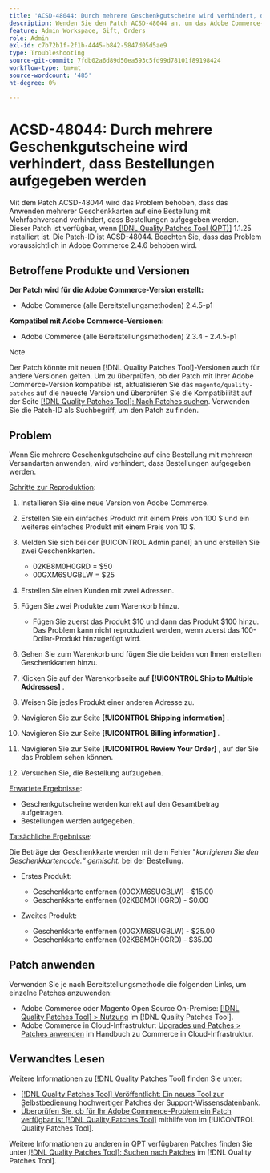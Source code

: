 ```yaml
---
title: 'ACSD-48044: Durch mehrere Geschenkgutscheine wird verhindert, dass Bestellungen aufgegeben werden'
description: Wenden Sie den Patch ACSD-48044 an, um das Adobe Commerce-Problem zu beheben, bei dem das Anwenden mehrerer Geschenkgutscheine auf eine Bestellung mit Mehrfachversand verhindert, dass Bestellungen aufgegeben werden.
feature: Admin Workspace, Gift, Orders
role: Admin
exl-id: c7b72b1f-2f1b-4445-b842-5847d05d5ae9
type: Troubleshooting
source-git-commit: 7fdb02a6d89d50ea593c5fd99d78101f89198424
workflow-type: tm+mt
source-wordcount: '485'
ht-degree: 0%

---
```


# ACSD-48044: Durch mehrere Geschenkgutscheine wird verhindert, dass Bestellungen aufgegeben werden

Mit dem Patch ACSD-48044 wird das Problem behoben, dass das Anwenden mehrerer Geschenkkarten auf eine Bestellung mit Mehrfachversand verhindert, dass Bestellungen aufgegeben werden. Dieser Patch ist verfügbar, wenn [[!DNL Quality Patches Tool (QPT)]](https://experienceleague.adobe.com/en/docs/commerce-operations/tools/quality-patches-tool/quality-patches-tool-to-self-serve-quality-patches) 1.1.25 installiert ist. Die Patch-ID ist ACSD-48044. Beachten Sie, dass das Problem voraussichtlich in Adobe Commerce 2.4.6 behoben wird.

## Betroffene Produkte und Versionen

**Der Patch wird für die Adobe Commerce-Version erstellt:**

* Adobe Commerce (alle Bereitstellungsmethoden) 2.4.5-p1

**Kompatibel mit Adobe Commerce-Versionen:**

* Adobe Commerce (alle Bereitstellungsmethoden) 2.3.4 - 2.4.5-p1

>[!NOTE]
>
>Der Patch könnte mit neuen [!DNL Quality Patches Tool]-Versionen auch für andere Versionen gelten. Um zu überprüfen, ob der Patch mit Ihrer Adobe Commerce-Version kompatibel ist, aktualisieren Sie das `magento/quality-patches` auf die neueste Version und überprüfen Sie die Kompatibilität auf der Seite [[!DNL Quality Patches Tool]: Nach Patches suchen](https://experienceleague.adobe.com/tools/commerce-quality-patches/index.html). Verwenden Sie die Patch-ID als Suchbegriff, um den Patch zu finden.

## Problem

Wenn Sie mehrere Geschenkgutscheine auf eine Bestellung mit mehreren Versandarten anwenden, wird verhindert, dass Bestellungen aufgegeben werden.

<u>Schritte zur Reproduktion</u>:

1. Installieren Sie eine neue Version von Adobe Commerce.
1. Erstellen Sie ein einfaches Produkt mit einem Preis von 100 $ und ein weiteres einfaches Produkt mit einem Preis von 10 $.
1. Melden Sie sich bei der [!UICONTROL Admin panel] an und erstellen Sie zwei Geschenkkarten.

   * 02KB8M0H0GRD = $50
   * 00GXM6SUGBLW = $25

1. Erstellen Sie einen Kunden mit zwei Adressen.
1. Fügen Sie zwei Produkte zum Warenkorb hinzu.

   * Fügen Sie zuerst das Produkt $10 und dann das Produkt $100 hinzu. Das Problem kann nicht reproduziert werden, wenn zuerst das 100-Dollar-Produkt hinzugefügt wird.

1. Gehen Sie zum Warenkorb und fügen Sie die beiden von Ihnen erstellten Geschenkkarten hinzu.
1. Klicken Sie auf der Warenkorbseite auf **[!UICONTROL Ship to Multiple Addresses]** .
1. Weisen Sie jedes Produkt einer anderen Adresse zu.
1. Navigieren Sie zur Seite **[!UICONTROL Shipping information]** .
1. Navigieren Sie zur Seite **[!UICONTROL Billing information]** .
1. Navigieren Sie zur Seite **[!UICONTROL Review Your Order]** , auf der Sie das Problem sehen können.
1. Versuchen Sie, die Bestellung aufzugeben.

<u>Erwartete Ergebnisse</u>:

* Geschenkgutscheine werden korrekt auf den Gesamtbetrag aufgetragen.
* Bestellungen werden aufgegeben.

<u>Tatsächliche Ergebnisse</u>:

Die Beträge der Geschenkkarte werden mit dem Fehler &quot;*korrigieren Sie den Geschenkkartencode.“ gemischt.* bei der Bestellung.

* Erstes Produkt:

   * Geschenkkarte entfernen (00GXM6SUGBLW) - $15.00
   * Geschenkkarte entfernen (02KB8M0H0GRD) - $0.00

* Zweites Produkt:

   * Geschenkkarte entfernen (00GXM6SUGBLW) - $25.00
   * Geschenkkarte entfernen (02KB8M0H0GRD) - $35.00

## Patch anwenden

Verwenden Sie je nach Bereitstellungsmethode die folgenden Links, um einzelne Patches anzuwenden:

* Adobe Commerce oder Magento Open Source On-Premise: [[!DNL Quality Patches Tool] > Nutzung](/help/tools/quality-patches-tool/usage.md) im [!DNL Quality Patches Tool].
* Adobe Commerce in Cloud-Infrastruktur: [Upgrades und Patches > Patches anwenden](https://experienceleague.adobe.com/docs/commerce-cloud-service/user-guide/develop/upgrade/apply-patches.html) im Handbuch zu Commerce in Cloud-Infrastruktur.

## Verwandtes Lesen

Weitere Informationen zu [!DNL Quality Patches Tool] finden Sie unter:

* [[!DNL Quality Patches Tool] Veröffentlicht: Ein neues Tool zur Selbstbedienung hochwertiger Patches ](https://experienceleague.adobe.com/en/docs/commerce-operations/tools/quality-patches-tool/quality-patches-tool-to-self-serve-quality-patches) der Support-Wissensdatenbank.
* [Überprüfen Sie, ob für Ihr Adobe Commerce-Problem ein Patch verfügbar ist [!DNL Quality Patches Tool]](/help/tools/quality-patches-tool/patches-available-in-qpt/check-patch-for-magento-issue-with-magento-quality-patches.md) mithilfe von im [!UICONTROL Quality Patches Tool].


Weitere Informationen zu anderen in QPT verfügbaren Patches finden Sie unter [[!DNL Quality Patches Tool]: Suchen nach Patches](https://experienceleague.adobe.com/tools/commerce-quality-patches/index.html) im [!DNL Quality Patches Tool].
